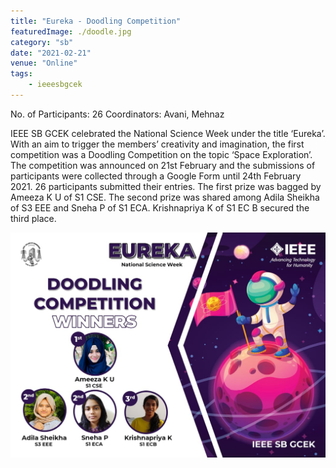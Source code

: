 ```yaml
---
title: "Eureka - Doodling Competition"
featuredImage: ./doodle.jpg
category: "sb"
date: "2021-02-21"
venue: "Online"
tags:
    - ieeesbgcek
---
```

No. of Participants: 26
Coordinators: Avani, Mehnaz

IEEE SB GCEK celebrated the National Science Week under the title ‘Eureka’.
With an aim to trigger the members’ creativity and imagination, the first competition was  a Doodling Competition on the topic ‘Space Exploration’. The competition was announced on 21st February and the submissions of participants were collected through a Google Form until 24th February 2021. 
26 participants submitted their entries. The first prize was bagged by Ameeza K U of S1 CSE. The second prize was shared among Adila Sheikha of S3 EEE and Sneha P of S1 ECA. Krishnapriya K of S1 EC B secured the third place.



![Winners](./doodle2.jpeg)
